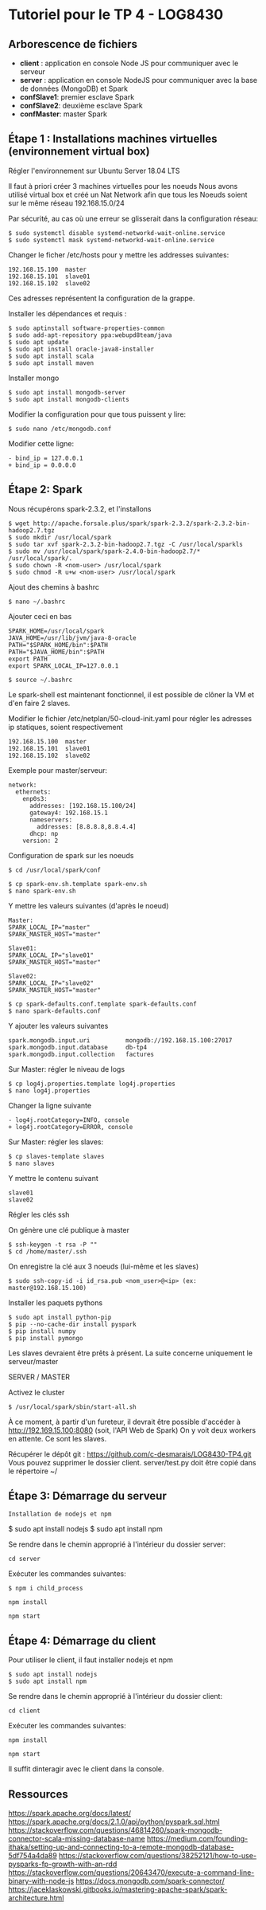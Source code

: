# Tutoriel pour le TP 4 - LOG8430

## Arborescence de fichiers 
- **client** : application en console Node JS pour communiquer avec le serveur
- **server** : application en console NodeJS pour communiquer avec la base de données (MongoDB) et Spark
- **confSlave1**: premier esclave Spark
- **confSlave2**: deuxième esclave Spark
- **confMaster**: master Spark


## Étape 1 : Installations machines virtuelles (environnement virtual box)

Régler l'environnement sur Ubuntu Server 18.04 LTS

Il faut à priori créer 3 machines virtuelles pour les noeuds
Nous avons utilisé virtual box et créé un Nat Network afin que tous les
Noeuds soient sur le même réseau 192.168.15.0/24

Par sécurité, au cas où une erreur se glisserait dans la configuration réseau:
```
$ sudo systemctl disable systemd-networkd-wait-online.service
$ sudo systemctl mask systemd-networkd-wait-online.service
```
Changer le ficher /etc/hosts pour y mettre les addresses suivantes:

```
192.168.15.100	master
192.168.15.101	slave01
192.168.15.102	slave02
```

Ces adresses représentent la configuration de la grappe.

Installer les dépendances et requis :
```
$ sudo aptinstall software-properties-common
$ sudo add-apt-repository ppa:webupd8team/java
$ sudo apt update
$ sudo apt install oracle-java8-installer
$ sudo apt install scala
$ sudo apt install maven

```
Installer mongo
```
$ sudo apt install mongodb-server
$ sudo apt install mongodb-clients
```
Modifier la configuration pour que tous puissent y lire:
```
$ sudo nano /etc/mongodb.conf
```
Modifier cette ligne: 
```
- bind_ip = 127.0.0.1
+ bind_ip = 0.0.0.0
```

## Étape 2: Spark

Nous récupérons spark-2.3.2, et l'installons
```
$ wget http://apache.forsale.plus/spark/spark-2.3.2/spark-2.3.2-bin-hadoop2.7.tgz
$ sudo mkdir /usr/local/spark
$ sudo tar xvf spark-2.3.2-bin-hadoop2.7.tgz -C /usr/local/sparkls
$ sudo mv /usr/local/spark/spark-2.4.0-bin-hadoop2.7/* /usr/local/spark/.
$ sudo chown -R <nom-user> /usr/local/spark
$ sudo chmod -R u+w <nom-user> /usr/local/spark
```
Ajout des chemins à bashrc
```
$ nano ~/.bashrc
```
Ajouter ceci en bas
```
SPARK_HOME=/usr/local/spark
JAVA_HOME=/usr/lib/jvm/java-8-oracle
PATH="$SPARK_HOME/bin":$PATH
PATH="$JAVA_HOME/bin":$PATH
export PATH
export SPARK_LOCAL_IP=127.0.0.1
```
```
$ source ~/.bashrc
```

Le spark-shell est maintenant fonctionnel, il est possible de clôner la VM et d'en faire 2 slaves.


Modifier le fichier /etc/netplan/50-cloud-init.yaml pour régler les adresses ip statiques, soient respectivement
```
192.168.15.100	master
192.168.15.101	slave01
192.168.15.102	slave02
```

Exemple pour master/serveur:
```
network:
  ethernets:
    enp0s3:
      addresses: [192.168.15.100/24]
      gateway4: 192.168.15.1
      nameservers:
        addresses: [8.8.8.8,8.8.4.4]
      dhcp: np
    version: 2
```


Configuration de spark sur les noeuds

```
$ cd /usr/local/spark/conf

$ cp spark-env.sh.template spark-env.sh
$ nano spark-env.sh
```
Y mettre les valeurs suivantes (d'après le noeud)
```
Master:
SPARK_LOCAL_IP="master"
SPARK_MASTER_HOST="master"

Slave01:
SPARK_LOCAL_IP="slave01"
SPARK_MASTER_HOST="master"

Slave02:
SPARK_LOCAL_IP="slave02"
SPARK_MASTER_HOST="master"
```

```
$ cp spark-defaults.conf.template spark-defaults.conf
$ nano spark-defaults.conf

```


Y ajouter les valeurs suivantes
```
spark.mongodb.input.uri          mongodb://192.168.15.100:27017
spark.mongodb.input.database     db-tp4
spark.mongodb.input.collection   factures
```


Sur Master: régler le niveau de logs
```
$ cp log4j.properties.template log4j.properties
$ nano log4j.properties
```
Changer la ligne suivante
```
- log4j.rootCategory=INFO, console
+ log4j.rootCategory=ERROR, console
```


Sur Master: régler les slaves:
```
$ cp slaves-template slaves
$ nano slaves
```
Y mettre le contenu suivant
```
slave01
slave02
```


Régler les clés ssh

On génère une clé publique à master
```
$ ssh-keygen -t rsa -P ""
$ cd /home/master/.ssh
```
On enregistre la clé aux 3 noeuds (lui-même et les slaves)
```
$ sudo ssh-copy-id -i id_rsa.pub <nom_user>@<ip> (ex: master@192.168.15.100)
```
Installer les paquets pythons
```
$ sudo apt install python-pip
$ pip --no-cache-dir install pyspark
$ pip install numpy
$ pip install pymongo
```
Les slaves devraient être prêts à présent. La suite concerne uniquement le serveur/master

SERVER / MASTER


Activez le cluster
```
$ /usr/local/spark/sbin/start-all.sh
```
À ce moment, à partir d'un fureteur, il devrait être possible d'accéder à
http://192.169.15.100:8080 (soit, l'API Web de Spark)
On y voit deux workers en attente. Ce sont les slaves.



Récupérer le dépôt git : https://github.com/c-desmarais/LOG8430-TP4.git
Vous pouvez supprimer le dossier client.
server/test.py doit être copié dans le répertoire ~/


## Étape 3: Démarrage du serveur

```
Installation de nodejs et npm
```
$ sudo apt install nodejs
$ sudo apt install npm

Se rendre dans le chemin approprié à l'intérieur du dossier server:
```
cd server
```

Exécuter les commandes suivantes:
```
$ npm i child_process
```
```
npm install
```
```
npm start
```

## Étape 4: Démarrage du client

Pour utiliser le client, il faut installer nodejs et npm
```
$ sudo apt install nodejs
$ sudo apt install npm
```
Se rendre dans le chemin approprié à l'intérieur du dossier client:
```
cd client
```

Exécuter les commandes suivantes:
```
npm install
```
```
npm start
```

Il suffit dinteragir avec le client dans la console.

## Ressources
https://spark.apache.org/docs/latest/
https://spark.apache.org/docs/2.1.0/api/python/pyspark.sql.html
https://stackoverflow.com/questions/46814260/spark-mongodb-connector-scala-missing-database-name
https://medium.com/founding-ithaka/setting-up-and-connecting-to-a-remote-mongodb-database-5df754a4da89
https://stackoverflow.com/questions/38252121/how-to-use-pysparks-fp-growth-with-an-rdd
https://stackoverflow.com/questions/20643470/execute-a-command-line-binary-with-node-js
https://docs.mongodb.com/spark-connector/
https://jaceklaskowski.gitbooks.io/mastering-apache-spark/spark-architecture.html
